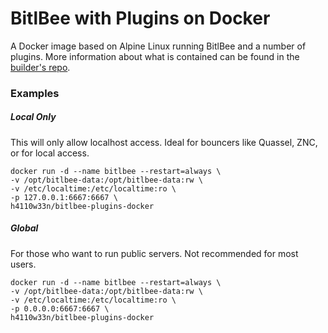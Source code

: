 BitlBee with Plugins on Docker
==============================
A Docker image based on Alpine Linux running BitlBee and a number of plugins. More information about what is contained can be found in the [builder's repo][1].

[1]: https://github.com/h4110w33n/bitlbee-plugins

### Examples

##### Local Only
This will only allow localhost access. Ideal for bouncers like Quassel, ZNC, or for local access.
```
docker run -d --name bitlbee --restart=always \
-v /opt/bitlbee-data:/opt/bitlbee-data:rw \
-v /etc/localtime:/etc/localtime:ro \
-p 127.0.0.1:6667:6667 \
h4110w33n/bitlbee-plugins-docker
```

##### Global
For those who want to run public servers. Not recommended for most users.
```
docker run -d --name bitlbee --restart=always \
-v /opt/bitlbee-data:/opt/bitlbee-data:rw \
-v /etc/localtime:/etc/localtime:ro \
-p 0.0.0.0:6667:6667 \
h4110w33n/bitlbee-plugins-docker
```